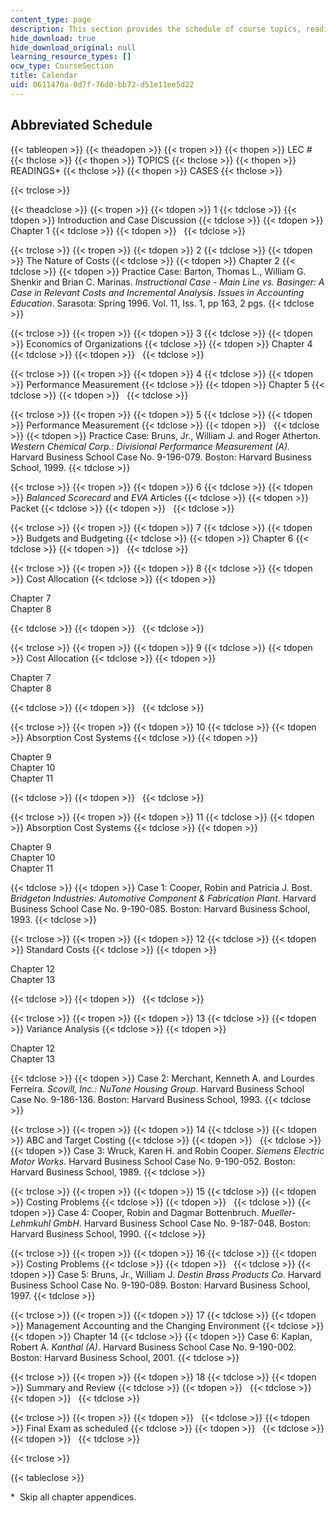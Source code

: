 ```yaml
---
content_type: page
description: This section provides the schedule of course topics, readings, and cases.
hide_download: true
hide_download_original: null
learning_resource_types: []
ocw_type: CourseSection
title: Calendar
uid: 0611470a-0d7f-76d0-bb72-d51e11ee5d22
---
```


Abbreviated Schedule
--------------------

{{< tableopen >}}
{{< theadopen >}}
{{< tropen >}}
{{< thopen >}}
LEC #
{{< thclose >}}
{{< thopen >}}
TOPICS
{{< thclose >}}
{{< thopen >}}
READINGS\*
{{< thclose >}}
{{< thopen >}}
CASES
{{< thclose >}}

{{< trclose >}}

{{< theadclose >}}
{{< tropen >}}
{{< tdopen >}}
1
{{< tdclose >}}
{{< tdopen >}}
Introduction and Case Discussion
{{< tdclose >}}
{{< tdopen >}}
Chapter 1
{{< tdclose >}}
{{< tdopen >}}
 
{{< tdclose >}}

{{< trclose >}}
{{< tropen >}}
{{< tdopen >}}
2
{{< tdclose >}}
{{< tdopen >}}
The Nature of Costs
{{< tdclose >}}
{{< tdopen >}}
Chapter 2
{{< tdclose >}}
{{< tdopen >}}
Practice Case: Barton, Thomas L., William G. Shenkir and Brian C. Marinas. _Instructional Case - Main Line vs. Basinger: A Case in Relevant Costs and Incremental Analysis_. _Issues in Accounting Education_. Sarasota: Spring 1996. Vol. 11, Iss. 1, pp 163, 2 pgs.
{{< tdclose >}}

{{< trclose >}}
{{< tropen >}}
{{< tdopen >}}
3
{{< tdclose >}}
{{< tdopen >}}
Economics of Organizations
{{< tdclose >}}
{{< tdopen >}}
Chapter 4
{{< tdclose >}}
{{< tdopen >}}
 
{{< tdclose >}}

{{< trclose >}}
{{< tropen >}}
{{< tdopen >}}
4
{{< tdclose >}}
{{< tdopen >}}
Performance Measurement
{{< tdclose >}}
{{< tdopen >}}
Chapter 5
{{< tdclose >}}
{{< tdopen >}}
 
{{< tdclose >}}

{{< trclose >}}
{{< tropen >}}
{{< tdopen >}}
5
{{< tdclose >}}
{{< tdopen >}}
Performance Measurement
{{< tdclose >}}
{{< tdopen >}}
 
{{< tdclose >}}
{{< tdopen >}}
Practice Case: Bruns, Jr., William J. and Roger Atherton. _Western Chemical Corp.: Divisional Performance Measurement (A)._ Harvard Business School Case No. 9-196-079. Boston: Harvard Business School, 1999.
{{< tdclose >}}

{{< trclose >}}
{{< tropen >}}
{{< tdopen >}}
6
{{< tdclose >}}
{{< tdopen >}}
_Balanced Scorecard_ and _EVA_ Articles
{{< tdclose >}}
{{< tdopen >}}
Packet
{{< tdclose >}}
{{< tdopen >}}
 
{{< tdclose >}}

{{< trclose >}}
{{< tropen >}}
{{< tdopen >}}
7
{{< tdclose >}}
{{< tdopen >}}
Budgets and Budgeting
{{< tdclose >}}
{{< tdopen >}}
Chapter 6
{{< tdclose >}}
{{< tdopen >}}
 
{{< tdclose >}}

{{< trclose >}}
{{< tropen >}}
{{< tdopen >}}
8
{{< tdclose >}}
{{< tdopen >}}
Cost Allocation
{{< tdclose >}}
{{< tdopen >}}


Chapter 7  
Chapter 8


{{< tdclose >}}
{{< tdopen >}}
 
{{< tdclose >}}

{{< trclose >}}
{{< tropen >}}
{{< tdopen >}}
9
{{< tdclose >}}
{{< tdopen >}}
Cost Allocation
{{< tdclose >}}
{{< tdopen >}}


Chapter 7  
Chapter 8


{{< tdclose >}}
{{< tdopen >}}
 
{{< tdclose >}}

{{< trclose >}}
{{< tropen >}}
{{< tdopen >}}
10
{{< tdclose >}}
{{< tdopen >}}
Absorption Cost Systems
{{< tdclose >}}
{{< tdopen >}}


Chapter 9  
Chapter 10  
Chapter 11


{{< tdclose >}}
{{< tdopen >}}
 
{{< tdclose >}}

{{< trclose >}}
{{< tropen >}}
{{< tdopen >}}
11
{{< tdclose >}}
{{< tdopen >}}
Absorption Cost Systems
{{< tdclose >}}
{{< tdopen >}}


Chapter 9  
Chapter 10  
Chapter 11


{{< tdclose >}}
{{< tdopen >}}
Case 1: Cooper, Robin and Patricia J. Bost. _Bridgeton Industries: Automotive Component & Fabrication Plant_. Harvard Business School Case No. 9-190-085. Boston: Harvard Business School, 1993.
{{< tdclose >}}

{{< trclose >}}
{{< tropen >}}
{{< tdopen >}}
12
{{< tdclose >}}
{{< tdopen >}}
Standard Costs
{{< tdclose >}}
{{< tdopen >}}


Chapter 12  
Chapter 13


{{< tdclose >}}
{{< tdopen >}}
 
{{< tdclose >}}

{{< trclose >}}
{{< tropen >}}
{{< tdopen >}}
13
{{< tdclose >}}
{{< tdopen >}}
Variance Analysis
{{< tdclose >}}
{{< tdopen >}}


Chapter 12  
Chapter 13


{{< tdclose >}}
{{< tdopen >}}
Case 2: Merchant, Kenneth A. and Lourdes Ferreira. _Scovill, Inc.: NuTone Housing Group_. Harvard Business School Case No. 9-186-136. Boston: Harvard Business School, 1993.
{{< tdclose >}}

{{< trclose >}}
{{< tropen >}}
{{< tdopen >}}
14
{{< tdclose >}}
{{< tdopen >}}
ABC and Target Costing
{{< tdclose >}}
{{< tdopen >}}
 
{{< tdclose >}}
{{< tdopen >}}
Case 3: Wruck, Karen H. and Robin Cooper. _Siemens Electric Motor Works_. Harvard Business School Case No. 9-190-052. Boston: Harvard Business School, 1989.
{{< tdclose >}}

{{< trclose >}}
{{< tropen >}}
{{< tdopen >}}
15
{{< tdclose >}}
{{< tdopen >}}
Costing Problems
{{< tdclose >}}
{{< tdopen >}}
 
{{< tdclose >}}
{{< tdopen >}}
Case 4: Cooper, Robin and Dagmar Bottenbruch. _Mueller-Lehmkuhl GmbH_. Harvard Business School Case No. 9-187-048. Boston: Harvard Business School, 1990.
{{< tdclose >}}

{{< trclose >}}
{{< tropen >}}
{{< tdopen >}}
16
{{< tdclose >}}
{{< tdopen >}}
Costing Problems
{{< tdclose >}}
{{< tdopen >}}
 
{{< tdclose >}}
{{< tdopen >}}
Case 5: Bruns, Jr., William J. _Destin Brass Products Co._ Harvard Business School Case No. 9-190-089. Boston: Harvard Business School, 1997.
{{< tdclose >}}

{{< trclose >}}
{{< tropen >}}
{{< tdopen >}}
17
{{< tdclose >}}
{{< tdopen >}}
Management Accounting and the Changing Environment
{{< tdclose >}}
{{< tdopen >}}
Chapter 14
{{< tdclose >}}
{{< tdopen >}}
Case 6: Kaplan, Robert A. _Kanthal (A)_. Harvard Business School Case No. 9-190-002. Boston: Harvard Business School, 2001.
{{< tdclose >}}

{{< trclose >}}
{{< tropen >}}
{{< tdopen >}}
18
{{< tdclose >}}
{{< tdopen >}}
Summary and Review
{{< tdclose >}}
{{< tdopen >}}
 
{{< tdclose >}}
{{< tdopen >}}
 
{{< tdclose >}}

{{< trclose >}}
{{< tropen >}}
{{< tdopen >}}
 
{{< tdclose >}}
{{< tdopen >}}
Final Exam as scheduled
{{< tdclose >}}
{{< tdopen >}}
 
{{< tdclose >}}
{{< tdopen >}}
 
{{< tdclose >}}

{{< trclose >}}

{{< tableclose >}}

\*  Skip all chapter appendices.
